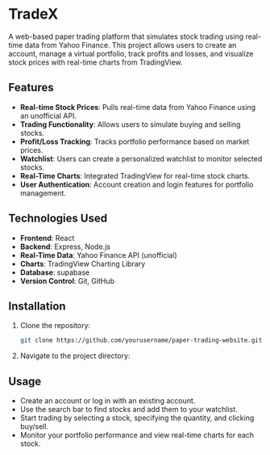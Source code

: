 ﻿# TradeX

A web-based paper trading platform that simulates stock trading using real-time data from Yahoo Finance. This project allows users to create an account, manage a virtual portfolio, track profits and losses, and visualize stock prices with real-time charts from TradingView.

## Features

- **Real-time Stock Prices**: Pulls real-time data from Yahoo Finance using an unofficial API.
- **Trading Functionality**: Allows users to simulate buying and selling stocks.
- **Profit/Loss Tracking**: Tracks portfolio performance based on market prices.
- **Watchlist**: Users can create a personalized watchlist to monitor selected stocks.
- **Real-Time Charts**: Integrated TradingView for real-time stock charts.
- **User Authentication**: Account creation and login features for portfolio management.

## Technologies Used

- **Frontend**: React
- **Backend**: Express, Node.js
- **Real-Time Data**: Yahoo Finance API (unofficial)
- **Charts**: TradingView Charting Library
- **Database**: supabase
- **Version Control**: Git, GitHub

## Installation

1. Clone the repository:

   ```bash
   git clone https://github.com/yourusername/paper-trading-website.git

2. Navigate to the project directory:

  

## Usage
- Create an account or log in with an existing account.
- Use the search bar to find stocks and add them to your watchlist.
- Start trading by selecting a stock, specifying the quantity, and clicking buy/sell.
- Monitor your portfolio performance and view real-time charts for each stock.



